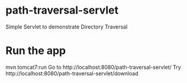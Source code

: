 path-traversal-servlet
======================

Simple Servlet to demonstrate Directory Traversal

Run the app
===========
mvn tomcat7:run
Go to http://localhost:8080/path-traversal-servlet/
Try http://localhost:8080/path-traversal-servlet/download